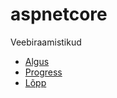 # aspnetcore
Veebiraamistikud

* [Algus](https://github.com/madiote/aspnetcore/tree/start)
* [Progress](https://github.com/madiote/aspnetcore/commits/finish)
* [Lõpp](https://github.com/madiote/aspnetcore/tree/finish)
